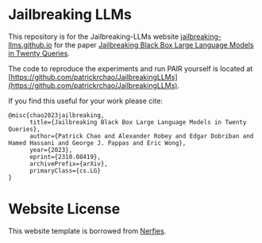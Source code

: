 # Jailbreaking LLMs

This repository is for the Jailbreaking-LLMs website [jailbreaking-llms.github.io](http://jailbreaking-llms.github.io/) for the paper 
[Jailbreaking Black Box Large Language Models in Twenty Queries](https://arxiv.org/abs/2310.08419).


The code to reproduce the experiments and run PAIR yourself is located at [https://github.com/patrickrchao/JailbreakingLLMs](https://github.com/patrickrchao/JailbreakingLLMs).

If you find this useful for your work please cite:

```
@misc{chao2023jailbreaking,
      title={Jailbreaking Black Box Large Language Models in Twenty Queries}, 
      author={Patrick Chao and Alexander Robey and Edgar Dobriban and Hamed Hassani and George J. Pappas and Eric Wong},
      year={2023},
      eprint={2310.08419},
      archivePrefix={arXiv},
      primaryClass={cs.LG}
}
```

# Website License
This website template is borrowed from <a target="_blank" rel="noopener noreferrer" 
              href="https://github.com/nerfies/nerfies.github.io">Nerfies</a>.
